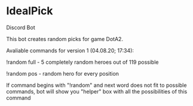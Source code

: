 # IdealPick
Discord Bot

This bot creates random picks for game DotA2.

Avaliable commands for version 1 (04.08.20; 17:34):

!random full - 5 completely random heroes out of 119 possible

!random pos - random hero for every position

If command begins with "!random" and next word does not fit to possible commands, 
bot will show you "helper" box with all the possibilities of this command
